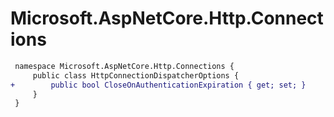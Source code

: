 # Microsoft.AspNetCore.Http.Connections

``` diff
 namespace Microsoft.AspNetCore.Http.Connections {
     public class HttpConnectionDispatcherOptions {
+        public bool CloseOnAuthenticationExpiration { get; set; }
     }
 }
```

